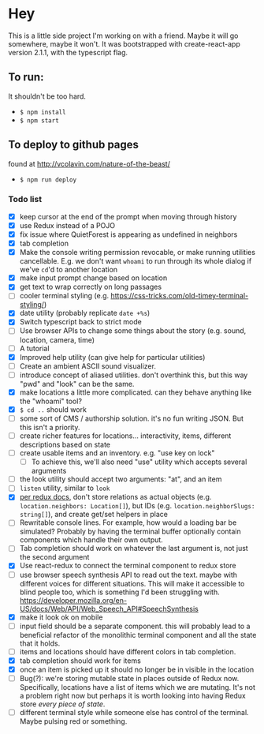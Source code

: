 # Hey

This is a little side project I'm working on with a friend. Maybe it will go somewhere, maybe it won't. It was bootstrapped with create-react-app version 2.1.1, with the typescript flag.

## To run:

It shouldn't be too hard.

-   `$ npm install`
-   `$ npm start`

## To deploy to github pages

found at http://vcolavin.com/nature-of-the-beast/

-   `$ npm run deploy`

### Todo list

-   [x] keep cursor at the end of the prompt when moving through history
-   [x] use Redux instead of a POJO
-   [x] fix issue where QuietForest is appearing as undefined in neighbors
-   [x] tab completion
-   [x] Make the console writing permission revocable, or make running utilities cancellable. E.g. we don't want `whoami` to run through its whole dialog if we've `cd`'d to another location
-   [x] make input prompt change based on location
-   [x] get text to wrap correctly on long passages
-   [ ] cooler terminal styling (e.g. https://css-tricks.com/old-timey-terminal-styling/)
-   [x] date utility (probably replicate `date +%s`)
-   [x] Switch typescript back to strict mode
-   [ ] Use browser APIs to change some things about the story (e.g. sound, location, camera, time)
-   [ ] A tutorial
-   [x] Improved help utility (can give help for particular utilities)
-   [ ] Create an ambient ASCII sound visualizer.
-   [ ] introduce concept of aliased utilities. don't overthink this, but this way "pwd" and "look" can be the same.
-   [x] make locations a little more complicated. can they behave anything like the "whoami" tool?
-   [x] `$ cd ..` should work
-   [ ] some sort of CMS / authorship solution. it's no fun writing JSON. But this isn't a priority.
-   [ ] create richer features for locations... interactivity, items, different descriptions based on state
-   [ ] create usable items and an inventory. e.g. "use key on lock"
    -   [ ] To achieve this, we'll also need "use" utility which accepts several arguments
-   [ ] the look utility should accept two arguments: "at", and an item
-   [ ] `listen` utility, similar to `look`
-   [x] [per redux docs](https://redux.js.org/basics/reducers#note-on-relationships), don't store relations as actual objects (e.g. `location.neighbors: Location[]`), but IDs (e.g. `location.neighborSlugs: string[]`), and create get/set helpers in place
-   [ ] Rewritable console lines. For example, how would a loading bar be simulated? Probably by having the terminal buffer optionally contain components which handle their own output.
-   [ ] Tab completion should work on whatever the last argument is, not just the second argument
-   [x] Use react-redux to connect the terminal component to redux store
-   [ ] use browser speech synthesis API to read out the text. maybe with different voices for different situations. This will make it accessible to blind people too, which is something I'd been struggling with. https://developer.mozilla.org/en-US/docs/Web/API/Web_Speech_API#SpeechSynthesis
-   [x] make it look ok on mobile
-   [ ] input field should be a separate component. this will probably lead to a beneficial refactor of the monolithic terminal component and all the state that it holds.
-   [ ] items and locations should have different colors in tab completion.
-   [x] tab completion should work for items
-   [x] once an item is picked up it should no longer be in visible in the location
-   [ ] Bug(?): we're storing mutable state in places outside of Redux now. Specifically, locations have a list of items which we are mutating. It's not a problem right now but perhaps it is worth looking into having Redux store _every piece of state_.
-   [ ] different terminal style while someone else has control of the terminal. Maybe pulsing red or something.
